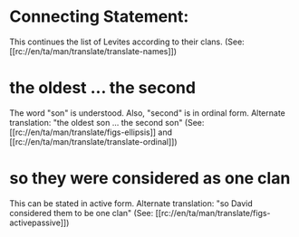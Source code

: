 # Connecting Statement:

This continues the list of Levites according to their clans. (See: [[rc://en/ta/man/translate/translate-names]])

# the oldest ... the second

The word "son" is understood. Also, "second" is in ordinal form. Alternate translation: "the oldest son ... the second son" (See: [[rc://en/ta/man/translate/figs-ellipsis]] and [[rc://en/ta/man/translate/translate-ordinal]])

# so they were considered as one clan

This can be stated in active form. Alternate translation: "so David considered them to be one clan" (See: [[rc://en/ta/man/translate/figs-activepassive]])

